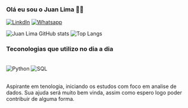 ### Olá eu sou o Juan Lima 👋🏻


[![LinkdIn](https://img.shields.io/badge/LinkedIn-0077B5?style=for-the-badge&logo=linkedin&logoColor=white)](wwwlinkedin.com/in/juan-lima73)
[![Whatsapp](https://img.shields.io/badge/WhatsApp-25D366?style=for-the-badge&logo=whatsapp&logoColor=white)](https://wa.me/message/7IEYZEJWATJNH1)

![Juan Lima GitHub stats](https://github-readme-stats.vercel.app/api?username=juannlima73&show_icons=true&theme=dracula)
![Top Langs](https://github-readme-stats.vercel.app/api/top-langs/?username=juannlima73&size_weight=0.5&count_weight=0.5)

### Teconologias que utilizo no dia a dia

<div style="display: inline_block"><br/>
    <img align="Center" alt="Python"  src =https://img.shields.io/badge/Python-3776AB?style=for-the-badge&logo=python&logoColor=white />
    <img align="Center" alt="SQL"  src =https://img.shields.io/badge/Microsoft_SQL_Server-CC2927?style=for-the-badge&logo=microsoft-sql-server&logoColor=white />
</div><br/>

Aspirante em tenologia, iniciando os estudos com foco em analise de dados. Sua ajuda será muito bem vinda, assim como espero logo poder contribuir de alguma forma.

